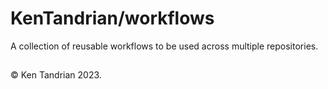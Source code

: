 # KenTandrian/workflows

A collection of reusable workflows to be used across multiple repositories.

##

&#169; Ken Tandrian 2023.
